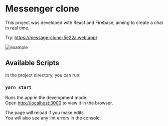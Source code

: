 # Messenger clone

This project was developed with React and Firebase, aiming to create a chat in real time.

Try: https://message-clone-5e22a.web.app/

![example](https://user-images.githubusercontent.com/26586585/90834723-50f6d100-e321-11ea-84de-f55248013584.gif)

## Available Scripts

In the project directory, you can run:

### `yarn start`

Runs the app in the development mode.<br />
Open [http://localhost:3000](http://localhost:3000) to view it in the browser.

The page will reload if you make edits.<br />
You will also see any lint errors in the console.
